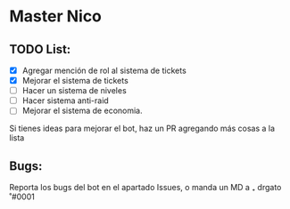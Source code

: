 # Master Nico

## TODO List:

- [x] Agregar mención de rol al sistema de tickets
- [x] Mejorar el sistema de tickets
- [ ] Hacer un sistema de niveles
- [ ] Hacer sistema anti-raid
- [ ] Mejorar el sistema de economia.

Si tienes ideas para mejorar el bot, haz un PR agregando más cosas a la lista

## Bugs:

Reporta los bugs del bot en el apartado Issues, o manda un MD a ₊ drgato ˚#0001

